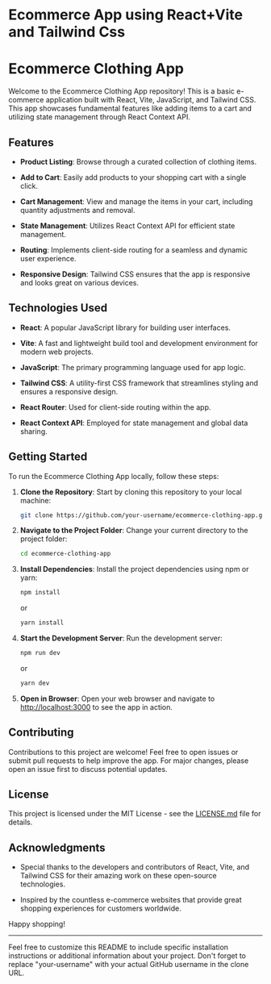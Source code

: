 # Ecommerce App using React+Vite and Tailwind Css

# Ecommerce Clothing App

Welcome to the Ecommerce Clothing App repository! This is a basic e-commerce application built with React, Vite, JavaScript, and Tailwind CSS. This app showcases fundamental features like adding items to a cart and utilizing state management through React Context API.

## Features

- **Product Listing**: Browse through a curated collection of clothing items.

- **Add to Cart**: Easily add products to your shopping cart with a single click.

- **Cart Management**: View and manage the items in your cart, including quantity adjustments and removal.

- **State Management**: Utilizes React Context API for efficient state management.

- **Routing**: Implements client-side routing for a seamless and dynamic user experience.

- **Responsive Design**: Tailwind CSS ensures that the app is responsive and looks great on various devices.

## Technologies Used

- **React**: A popular JavaScript library for building user interfaces.

- **Vite**: A fast and lightweight build tool and development environment for modern web projects.

- **JavaScript**: The primary programming language used for app logic.

- **Tailwind CSS**: A utility-first CSS framework that streamlines styling and ensures a responsive design.

- **React Router**: Used for client-side routing within the app.

- **React Context API**: Employed for state management and global data sharing.

## Getting Started

To run the Ecommerce Clothing App locally, follow these steps:

1. **Clone the Repository**: Start by cloning this repository to your local machine:

   ```bash
   git clone https://github.com/your-username/ecommerce-clothing-app.git
   ```

2. **Navigate to the Project Folder**: Change your current directory to the project folder:

   ```bash
   cd ecommerce-clothing-app
   ```

3. **Install Dependencies**: Install the project dependencies using npm or yarn:

   ```bash
   npm install
   ```

   or

   ```bash
   yarn install
   ```

4. **Start the Development Server**: Run the development server:

   ```bash
   npm run dev
   ```

   or

   ```bash
   yarn dev
   ```

5. **Open in Browser**: Open your web browser and navigate to [http://localhost:3000](http://localhost:3000) to see the app in action.

## Contributing

Contributions to this project are welcome! Feel free to open issues or submit pull requests to help improve the app. For major changes, please open an issue first to discuss potential updates.

## License

This project is licensed under the MIT License - see the [LICENSE.md](LICENSE.md) file for details.

## Acknowledgments

- Special thanks to the developers and contributors of React, Vite, and Tailwind CSS for their amazing work on these open-source technologies.

- Inspired by the countless e-commerce websites that provide great shopping experiences for customers worldwide.

Happy shopping!

---

Feel free to customize this README to include specific installation instructions or additional information about your project. Don't forget to replace "your-username" with your actual GitHub username in the clone URL.
